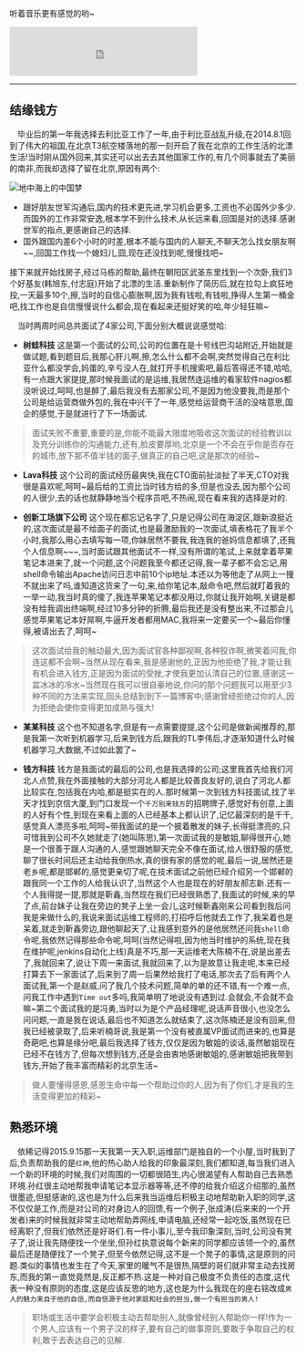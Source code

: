 
听着音乐更有感觉的哟~
<iframe frameborder="no" border="0" marginwidth="0" marginheight="0" width=330 height=86 src="http://music.163.com/outchain/player?type=2&id=22844535&auto=0&height=66"></iframe>

---

## 结缘钱方

&emsp;毕业后的第一年我选择去利比亚工作了一年,由于利比亚战乱升级,在2014.8.1回到了伟大的祖国,在北京T3航空楼落地的那一刻开启了我在北京的工作生活的北漂生活!当时刚从国外回来,其实还可以出去去其他国家工作的,有几个同事就去了美丽的南非,而我却选择了留在北京,原因有两个:

![地中海上的中国梦](http://rockywu.me/static_files/image/sea.jpg "地中海上的中国梦")

 * 跟好朋友世军沟通后,国内的技术更先进,学习机会更多,工资也不必国外少多少.而国外的工作非常安逸,根本学不到什么技术,从长远来看,回国是对的选择.感谢世军的指点,更感谢自己的选择.
 * 国外跟国内差6个小时的时差,根本不能与国内的人聊天,不聊天怎么找女朋友啊~~,回国工作找一个媳妇儿,囧,现在还没找到呢,慢慢找吧~

接下来就开始找房子,经过马栋的帮助,最终在朝阳区武圣东里找到一个次卧,我们3个好基友(韩旭东,付志庭)开始了北漂的生活.重新制作了简历后,就在拉勾上疯狂地投,一天最多10个,擦,当时的自信心膨胀啊,因为我有钱啦,有钱啦,挣得人生第一桶金吧,找工作也是自信慢慢说什么都会,现在看起来还挺好笑的哈,年少轻狂嘛~

&emsp;当时两周时间总共面试了4家公司,下面分别大概说说感觉哈:

 * **树蛙科技** 这是第一个面试的公司,公司的位置在是十号线巴沟站附近,开始就是做试题,看到题目后,我那心肝儿啊,擦,怎么什么都不会啊,突然觉得自己在利比亚什么都没学会,妈蛋的,辛亏没人在,就打开手机搜索吧,最后答得还不错,哈哈,有一点跟大家提提,那时候我面试的是运维,我居然连运维的看家软件nagios都没听说过,呵呵,也是醉了,最后我没有去那家公司,不是因为他没要我,而是那个公司是给运营商做外包的,我在中兴干了一年,感觉给运营商干活的没啥意思,国企的感觉,于是就进行了下一场面试.

> 面试失败不重要,重要的是,你能不能最大限度地吸收这次面试的经验教训以及充分训练你的沟通能力,还有,脸皮要厚哟,北京是一个不会在乎你是否存在的城市,放下那不值半钱的面子,做真正的自己吧,这是那次的经验~

 * **Lava科技** 这个公司的面试经历最爽快,我在CTO面前扯淡扯了半天,CTO对我很是喜欢呢,呵呵~最后给的工资比当时钱方给的多,但是也没去,因为那个公司的人很少,去的话也就静静地当个程序员吧,不热闹,现在看来我的选择是对的.

 * **创新工场旗下公司** 这个现在都忘记名字了,只是记得公司在海淀区,跟新浪挺近的,这次面试是最不给面子的面试,也是最激励我的一次面试,填表格花了我半个小时,我那么用心去填写每一项,你妹居然不要我,我连我的爸妈信息都填了,还我个人信息啊~~~,当时面试跟其他面试不一样,没有所谓的笔试,上来就拿着苹果笔记本进来了,就一个问题,这个问题我至今都还记得,我一辈子都不会忘记,用shell命令输出Apache访问日志中前10个ip地址.本还以为等他走了从网上一搜不就出来了吗,谁知道这货来了一句,来,给你笔记本,敲命令吧,然后就盯着我的一举一动,我当时真的傻了,我连苹果笔记本都没用过,你就让我开始啊,关键是都没有给我调出终端啊,经过10多分钟的折腾,最后我还是没有整出来,不过那会儿感觉苹果笔记本好屌啊,牛逼开发者都用MAC,我将来一定要买一个~最后你懂得,被请出去了,呵呵~

> 这次面试给我的触动最大,因为面试官各种鄙视啊,各种狡诈啊,微笑着问我,你连这都不会啊~当然从现在看来,我是感谢他的,正因为他拒绝了我,才能让我有机会进入钱方,正是因为面试的受挫,才使我更加认清自己的位置,感谢这一盆冰冰的冷水~当然现在我可以很自豪地说,你问的那个问题我可以用至少3种不同的方法来实现,回头总结到到下一篇博客中;感谢曾经拒绝过你的人,因为拒绝会使你变得更加成熟与强大!

 * **某某科技** 这个也不知道名字,但是有一点需要提提,这个公司是做新闻推荐的,那是我第一次听到机器学习,后来到钱方后,跟我的TL李伟后,才逐渐知道什么时候机器学习,大数据,不过如此罢了~

 * **钱方科技** 钱方是我面试的最后的公司,也是我选择的公司;这里我首先给我们河北人点赞,我在外面接触的大部分河北人都是比较善良友好的,说白了河北人都比较实在,包括我在内哈,都是挺实在的人.那时候第一次到钱方科技面试,找了半天才找到京信大厦,到门口发现一个`千万别来钱方`的招聘牌子,感觉好有创意,上面的人好有个性,到现在来看上面的人已经基本上都认识了,记忆最深刻的是千千,感觉真人漂亮多啦,呵呵~带我面试的是一个披着散发的妹子,长得挺漂亮的,只可惜我到公司不久她就走了(她叫陈思),第一次面试我的是敏姐,聊得很开心,她是一个很善于跟人沟通的人,感觉跟她聊天完全不像在面试,给人很舒服的感觉,聊了很长时间后还主动给我倒热水,真的很有家的感觉的呢,最后一说,居然还是老乡呢,都是邯郸的,感觉更亲切了呢,在技术面试之前他已经介绍另一个邯郸的跟我同一个工作的人给我认识了,当然这个人也是现在的好朋友郝志新.还有一个人我得提一提,那就是靳鑫,当然现在我们已经很熟悉了,我面试的时候,来的早了点,前台妹子让我在旁边的凳子上坐一会儿,这时候靳鑫刚来公司看到我后问我是来做什么的,我说来面试运维工程师的,打招呼后他就去工作了,我呆着也是呆着,就走到靳鑫旁边,跟他聊起天了,让我感到意外的是他居然还问我`shell`命令呢,我依然记得那些命令呢,呵呵(当然记得啦,因为他当时维护的系统,现在我在维护呢,jenkins自动化上线)真是不巧,那一天运维老大陈楠不在,说是出差去了,我就回来了,说让下周一来面试,我就回来了,以为是故意让我走呢,本来已经打算去下一家面试了,后来到了周一后果然给我打了电话,那次去了后有两个人面试我,第一个是赵威,问了我几个技术问题,简单的单的还不错,有一个难一点,问我工作中遇到`Time out`多吗,我简单明了地说没有遇到过.会就会,不会就不会嘛~第二个面试我的是冯勇,当时以为是个产品经理呢,说话声音很小,也没怎么问问题,一直是我在说话,最后也不知道怎么就结束了,这次陈楠还是没有回来,但我已经被录取了,后来听楠哥说,我是第一个没有被直属VP面试而进来的,也算是奇葩吧,也算是缘分吧,最后我选择了钱方,仅仅是因为敏姐的谈话,虽然敏姐现在已经不在钱方了,但每次想到钱方,还是会由衷地感谢敏姐的,感谢敏姐把我带到钱方,开始了我丰富而精彩的北京生活~

> 做人要懂得感恩,感恩生命中每一个帮助过你的人,因为有了你们,才是我的生活变得更加的精彩~

## 熟悉环境

&emsp;依稀记得2015.9.15那一天我第一天入职,运维部门是独自的一个小屋,当时我到了后,负责帮助我的是`红神`,他的热心助人给我的印象最深刻,我们都知道,每当我们进入一个新的环境的时候,我们对周围的一切都很陌生,内心很渴望有人帮助自己去熟悉环境.孙红很主动地帮我申请笔记本显示器等等,还不停的给我介绍这介绍那的,虽然很墨迹,但挺感谢的,这也是为什么后来我当运维后积极主动地帮助新入职的同学,这不仅仅是工作,而是对公司的对身边人的回馈,有一个例子,张成涛(后来来的一个开发者)来的时候我就非常主动地帮助弄网线,申请电脑,还经常一起吃饭,虽然现在已经离职了,但我们依然还是好哥们.有一件小事儿,至今我印象深刻,当时,公司没有凳子了,说让我先随便找一个坐坐,但孙红执意说每个新来的同学都应该领一个的,虽然最后还是随便找了一个凳子,但至今依然记得,这不是一个凳子的事情,这是原则的问题.类似的事情也发生在了今天,家里的暖气不是很热,隔壁的哥们就非常主动去找房东,而我的第一直觉竟然是,反正都不热.这是一种对自己极度不负责任的态度,这代表一种没有原则的态度,这是应该反思的地方,这也是为什么我现在的座右铭改成`男人的魅力来自于他的自信,而自信源于他对家庭和社会的担当,做一个有担当的男人!`


> 职场或生活中要学会积极主动去帮助别人,就像曾经别人帮助你一样!作为一个男人,应该有一个男子汉的样子,要有自己的做事原则,要敢于争取自己的权利,敢于去表达自己的见解.
